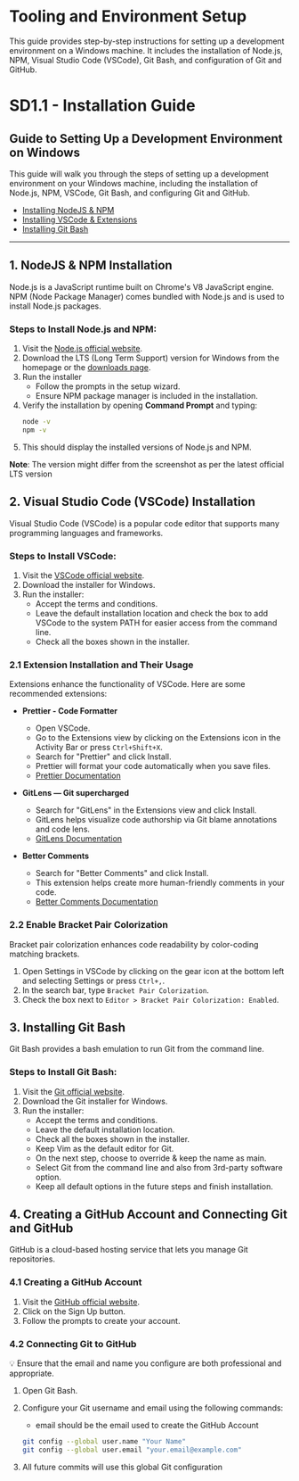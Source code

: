 # Tooling and Environment Setup
  This guide provides step-by-step instructions for setting up a development environment on a Windows machine. It includes the installation of Node.js, NPM, Visual Studio Code (VSCode), Git Bash, and configuration of Git and GitHub.

# SD1.1 - Installation Guide

## Guide to Setting Up a Development Environment on Windows
   This guide will walk you through the steps of setting up a development environment on your Windows machine, including the installation of Node.js, NPM, VSCode, Git Bash, and configuring Git and GitHub.

- [Installing NodeJS & NPM](https://www.notion.so/Installing-NodeJS-NPM-0a3c86e5dab245c19a428858733d0b43?pvs=21)
- [Installing VSCode & Extensions](https://www.notion.so/Installing-VSCode-Extensions-b5d3164b5b864eef9e5895e96570ef9f?pvs=21)
- [Installing Git Bash](https://www.notion.so/Installing-Git-Bash-b0b6fe6d730b45f194bf88709fe4a87c?pvs=21)

---

## 1. NodeJS & NPM Installation

Node.js is a JavaScript runtime built on Chrome's V8 JavaScript engine. NPM (Node Package Manager) comes bundled with Node.js and is used to install Node.js packages.

### Steps to Install Node.js and NPM:

1. Visit the [Node.js official website](https://nodejs.org/).
2. Download the LTS (Long Term Support) version for Windows from the homepage or the [downloads page](https://nodejs.org/en/download/prebuilt-installer).
3. Run the installer
   - Follow the prompts in the setup wizard.
   - Ensure NPM package manager is included in the installation.
4. Verify the installation by opening **Command Prompt** and typing:
     ```bash
     node -v
     npm -v
     ```
5. This should display the installed versions of Node.js and NPM.

**Note**: The version might differ from the screenshot as per the latest official LTS version

## 2. Visual Studio Code (VSCode) Installation

Visual Studio Code (VSCode) is a popular code editor that supports many programming languages and frameworks.

### Steps to Install VSCode:

1. Visit the [VSCode official website](https://code.visualstudio.com/).
2. Download the installer for Windows.
3. Run the installer:
   - Accept the terms and conditions.
   - Leave the default installation location and check the box to add VSCode to the system PATH for easier access from the command line.
   - Check all the boxes shown in the installer.

### 2.1 Extension Installation and Their Usage

Extensions enhance the functionality of VSCode. Here are some recommended extensions:

- **Prettier - Code Formatter**
  - Open VSCode.
  - Go to the Extensions view by clicking on the Extensions icon in the Activity Bar or press `Ctrl+Shift+X`.
  - Search for "Prettier" and click Install.
  - Prettier will format your code automatically when you save files.
  - [Prettier Documentation](https://prettier.io/docs/en/)

- **GitLens — Git supercharged**
  - Search for "GitLens" in the Extensions view and click Install.
  - GitLens helps visualize code authorship via Git blame annotations and code lens.
  - [GitLens Documentation](https://gitlens.ampproject.org/)

- **Better Comments**
  - Search for "Better Comments" and click Install.
  - This extension helps create more human-friendly comments in your code.
  - [Better Comments Documentation](https://marketplace.visualstudio.com/items?itemName=aaron-bond.better-comments)

### 2.2 Enable Bracket Pair Colorization

Bracket pair colorization enhances code readability by color-coding matching brackets.

1. Open Settings in VSCode by clicking on the gear icon at the bottom left and selecting Settings or press `Ctrl+,`.
2. In the search bar, type `Bracket Pair Colorization`.
3. Check the box next to `Editor > Bracket Pair Colorization: Enabled`.

## 3. Installing Git Bash

Git Bash provides a bash emulation to run Git from the command line.

### Steps to Install Git Bash:

1. Visit the [Git official website](https://git-scm.com/).
2. Download the Git installer for Windows.
3. Run the installer:
   - Accept the terms and conditions.
   - Leave the default installation location.
   - Check all the boxes shown in the installer.
   - Keep Vim as the default editor for Git.
   - On the next step, choose to override & keep the name as main.
   - Select Git from the command line and also from 3rd-party software option.
   - Keep all default options in the future steps and finish installation.

## 4. Creating a GitHub Account and Connecting Git and GitHub

GitHub is a cloud-based hosting service that lets you manage Git repositories.

### 4.1 Creating a GitHub Account

1. Visit the [GitHub official website](https://github.com/).
2. Click on the Sign Up button.
3. Follow the prompts to create your account.

### 4.2 Connecting Git to GitHub

💡 Ensure that the email and name you configure are both professional and appropriate.

1. Open Git Bash.
2. Configure your Git username and email using the following commands:
   - email should be the email used to create the GitHub Account

   ```bash
   git config --global user.name "Your Name"
   git config --global user.email "your.email@example.com"
   ```
3. All future commits will use this global Git configuration
